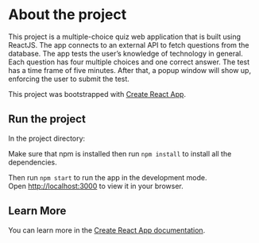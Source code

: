 # About the project

This project is a multiple-choice quiz web application that is built using ReactJS. The app connects to an external API to fetch questions from the database. The app tests the user’s knowledge of technology in general. Each question has four multiple choices and one correct answer. The test has a time frame of five minutes. After that, a popup window will show up, enforcing the user to submit the test.

This project was bootstrapped with [Create React App](https://github.com/facebook/create-react-app).

## Run the project

In the project directory:

Make sure that npm is installed then run `npm install` to install all the dependencies.

Then run `npm start` to run the app in the development mode.\
Open [http://localhost:3000](http://localhost:3000) to view it in your browser.

## Learn More

You can learn more in the [Create React App documentation](https://facebook.github.io/create-react-app/docs/getting-started).
